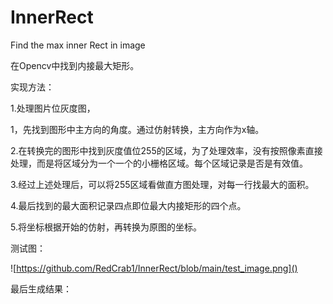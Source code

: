 # InnerRect
Find the max inner Rect in image

在Opencv中找到内接最大矩形。



实现方法：

1.处理图片位灰度图，

1，先找到图形中主方向的角度。通过仿射转换，主方向作为x轴。

2.在转换完的图形中找到灰度值位255的区域，为了处理效率，没有按照像素直接处理，而是将区域分为一个一个的小栅格区域。每个区域记录是否是有效值。

3.经过上述处理后，可以将255区域看做直方图处理，对每一行找最大的面积。

4.最后找到的最大面积记录四点即位最大内接矩形的四个点。

5.将坐标根据开始的仿射，再转换为原图的坐标。



测试图：

![https://github.com/RedCrab1/InnerRect/blob/main/test_image.png]()

最后生成结果：

